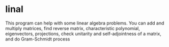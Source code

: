# linal
This program can help with some linear algebra problems.
You can add and multiply matrices, 
find reverse matrix, characteristic polynomial, eigenvectors, projections, 
check unitarity and self-adjointness of a matrix,
and do Gram-Schmidt process

